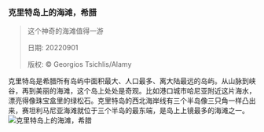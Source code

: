 ### 克里特岛上的海滩，希腊
> 这个神奇的海滩值得一游> > 日期: 20220901> > 版权: © Georgios Tsichlis/Alamy
   
 克里特岛是希腊所有岛屿中面积最大、人口最多、离大陆最远的岛屿。从山脉到峡谷，再到美丽的海滩，这个岛上处处是奇观。比如港口城市哈尼亚附近这片海水，漂亮得像珠宝盒里的绿松石。克里特岛的西北海岸线有三个半岛像三只角一样凸出来，赛坦利马尼亚海滩就位于三个半岛的最东端，是岛上上镜最多的海滩之一。
![克里特岛上的海滩，希腊](https://s.cn.bing.net/th?id=OHR.SeitanLimania_ZH-CN3831790369_1920x1080.jpg&rf=LaDigue_1920x1080.jpg)